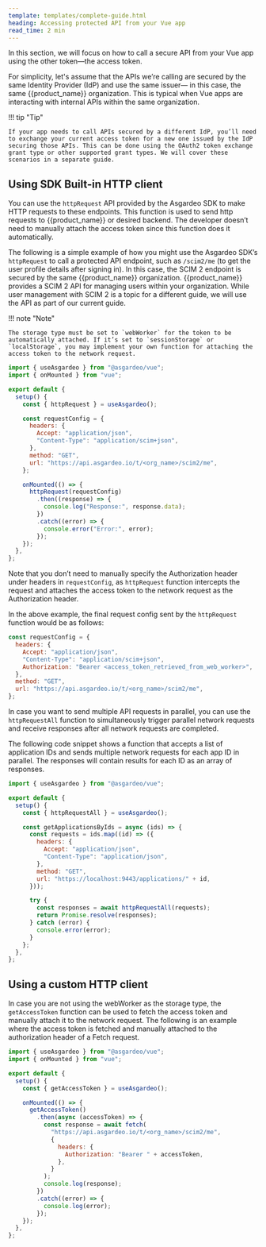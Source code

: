 ```yaml
---
template: templates/complete-guide.html
heading: Accessing protected API from your Vue app
read_time: 2 min
---
```


In this section, we will focus on how to call a secure API from your Vue app using the other token—the access token.

For simplicity, let's assume that the APIs we’re calling are secured by the same Identity Provider (IdP) and use the same issuer— in this case, the same {{product_name}} organization. This is typical when Vue apps are interacting with internal APIs within the same organization.

!!! tip "Tip"

    If your app needs to call APIs secured by a different IdP, you’ll need to exchange your current access token for a new one issued by the IdP securing those APIs. This can be done using the OAuth2 token exchange grant type or other supported grant types. We will cover these scenarios in a separate guide.

## Using SDK Built-in HTTP client

You can use the `httpRequest` API provided by the Asgardeo SDK to make HTTP requests to these endpoints. This function is used to send http requests to {{product_name}} or desired backend. The developer doesn’t need to manually attach the access token since this function does it automatically.

The following is a simple example of how you might use the Asgardeo SDK’s `httpRequest` to call a protected API endpoint, such as `/scim2/me` (to get the user profile details after signing in). In this case, the SCIM 2 endpoint is secured by the same {{product_name}} organization. {{product_name}} provides a SCIM 2 API for managing users within your organization. While user management with SCIM 2 is a topic for a different guide, we will use the API as part of our current guide.

!!! note "Note"

    The storage type must be set to `webWorker` for the token to be automatically attached. If it’s set to `sessionStorage` or `localStorage`, you may implement your own function for attaching the access token to the network request.

```javascript
import { useAsgardeo } from "@asgardeo/vue";
import { onMounted } from "vue";

export default {
  setup() {
    const { httpRequest } = useAsgardeo();

    const requestConfig = {
      headers: {
        Accept: "application/json",
        "Content-Type": "application/scim+json",
      },
      method: "GET",
      url: "https://api.asgardeo.io/t/<org_name>/scim2/me",
    };

    onMounted(() => {
      httpRequest(requestConfig)
        .then((response) => {
          console.log("Response:", response.data);
        })
        .catch((error) => {
          console.error("Error:", error);
        });
    });
  },
};
```

Note that you don’t need to manually specify the Authorization header under headers in `requestConfig`, as `httpRequest` function intercepts the request and attaches the access token to the network request as the Authorization header.

In the above example, the final request config sent by the `httpRequest` function would be as follows:

```javascript
const requestConfig = {
  headers: {
    Accept: "application/json",
    "Content-Type": "application/scim+json",
    Authorization: "Bearer <access_token_retrieved_from_web_worker>",
  },
  method: "GET",
  url: "https://api.asgardeo.io/t/<org_name>/scim2/me",
};
```

In case you want to send multiple API requests in parallel, you can use the `httpRequestAll` function to simultaneously trigger parallel network requests and receive responses after all network requests are completed.

The following code snippet shows a function that accepts a list of application IDs and sends multiple network requests for each app ID in parallel. The responses will contain results for each ID as an array of responses.

```javascript
import { useAsgardeo } from "@asgardeo/vue";

export default {
  setup() {
    const { httpRequestAll } = useAsgardeo();

    const getApplicationsByIds = async (ids) => {
      const requests = ids.map((id) => ({
        headers: {
          Accept: "application/json",
          "Content-Type": "application/json",
        },
        method: "GET",
        url: "https://localhost:9443/applications/" + id,
      }));

      try {
        const responses = await httpRequestAll(requests);
        return Promise.resolve(responses);
      } catch (error) {
        console.error(error);
      }
    };
  },
};
```

## Using a custom HTTP client

In case you are not using the webWorker as the storage type, the `getAccessToken` function can be used to fetch the access token and manually attach it to the network request. The following is an example where the access token is fetched and manually attached to the authorization header of a Fetch request.

```javascript
import { useAsgardeo } from "@asgardeo/vue";
import { onMounted } from "vue";

export default {
  setup() {
    const { getAccessToken } = useAsgardeo();

    onMounted(() => {
      getAccessToken()
        .then(async (accessToken) => {
          const response = await fetch(
            "https://api.asgardeo.io/t/<org_name>/scim2/me",
            {
              headers: {
                Authorization: "Bearer " + accessToken,
              },
            }
          );
          console.log(response);
        })
        .catch((error) => {
          console.log(error);
        });
    });
  },
};
```
